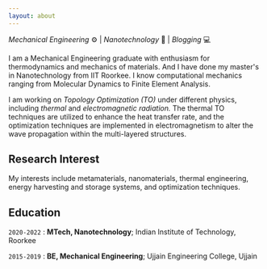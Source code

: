 ```yaml
---
layout: about
---
```

*Mechanical Engineering* ⚙️ | *Nanotechnology* 🔬 | *Blogging* 💻

I am a Mechanical Engineering graduate with enthusiasm for thermodynamics and mechanics of materials. And I have done my master's in Nanotechnology from IIT Roorkee. I know computational mechanics ranging from Molecular Dynamics to Finite Element Analysis.

I am working on *Topology Optimization (TO)* under different physics, including *thermal* and *electromagnetic radiation.* The thermal TO techniques are utilized to enhance the heat transfer rate, and the optimization techniques are implemented in electromagnetism to alter the wave propagation within the multi-layered structures.

## Research Interest
My interests include metamaterials, nanomaterials, thermal engineering, energy harvesting and storage systems, and optimization techniques.


## Education
`2020-2022` : 
__MTech, Nanotechnology__; Indian Institute of Technology, Roorkee

`2015-2019` : 
__BE, Mechanical Engineering__; Ujjain Engineering College, Ujjain


